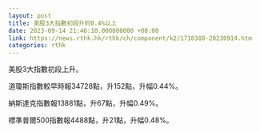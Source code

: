 ```yaml
---
layout: post
title: 美股3大指數初段升約0.4%以上
date: 2023-09-14 21:46:10.000000000 +08:00
link: https://news.rthk.hk/rthk/ch/component/k2/1718388-20230914.htm
categories: rthk
---
```


美股3大指數初段上升。

道瓊斯指數較早時報34728點，升152點，升幅0.44%。

納斯達克指數報13881點，升67點，升幅0.49%。

標準普爾500指數報4488點，升21點，升幅0.48%。

